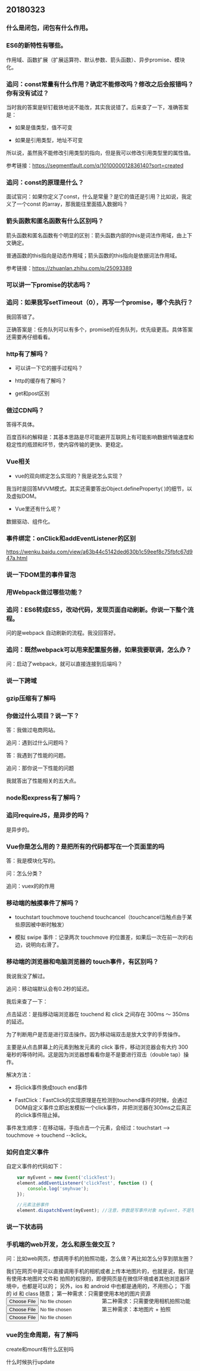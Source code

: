 


## 20180323

### 什么是闭包，闭包有什么作用。


### ES6的新特性有哪些。

作用域、函数扩展（扩展运算符、默认参数、箭头函数）、异步promise、模块化。

### 追问：const常量有什么作用？确定不能修改吗？修改之后会报错吗？你有没有试过？

当时我的答案是斩钉截铁地说不能改，其实我说错了。后来查了一下，准确答案是：

- 如果是值类型，值不可变

- 如果是引用类型，地址不可变

所以说，虽然我不能修改引用类型的指向，但是我可以修改引用类型里的属性值。

参考链接：<https://segmentfault.com/q/1010000012836140?sort=created>

### 追问：const的原理是什么？


面试官问：如果你定义了const，什么是常量？是它的值还是引用？比如说，我定义了一个const 的array，那我能往里面插入数据吗？




### 箭头函数和匿名函数有什么区别吗？

箭头函数和匿名函数有个明显的区别：箭头函数内部的this是词法作用域，由上下文确定。

普通函数的this指向是动态作用域；箭头函数的this指向是依据词法作用域。


参考链接：<https://zhuanlan.zhihu.com/p/25093389>


### 可以讲一下promise的状态吗？




### 追问：如果我写setTimeout（0），再写一个promise，哪个先执行？

我回答错了。

正确答案是：任务队列可以有多个，promise的任务队列，优先级更高。具体答案还需要再仔细看看。


### http有了解吗？


- 可以讲一下它的握手过程吗？

- http的缓存有了解吗？

- get和post区别


### 做过CDN吗？

答得不具体。

百度百科的解释是：其基本思路是尽可能避开互联网上有可能影响数据传输速度和稳定性的瓶颈和环节，使内容传输的更快、更稳定。


### Vue相关

- vue的双向绑定怎么实现的？我是说怎么实现？

我当时是回答MVVM模式。其实还需要答出Object.defineProperty( )的细节，以及虚拟DOM。


- Vue里还有什么呢？

数据驱动、组件化。


### 事件绑定：onClick和addEventListener的区别
https://wenku.baidu.com/view/a63b44c5142ded630b1c59eef8c75fbfc67d947a.html


### 说一下DOM里的事件冒泡


### 用Webpack做过哪些功能？

### 追问：ES6转成ES5，改动代码，发现页面自动刷新。你说一下整个流程。

问的是webpack 自动刷新的流程。我没回答好。


### 追问：既然webpack可以用来配置服务器，如果我要联调，怎么办？

问：启动了webpack，就可以直接连接到后端吗？

### 说一下跨域

### gzip压缩有了解吗

### 你做过什么项目？说一下？

答：我做过电商网站。

追问：遇到过什么问题吗？

答：我遇到了性能的问题。

追问：那你说一下性能的问题

我就答出了性能相关的五大点。



### node和express有了解吗？

### 追问requireJS，是异步的吗？

是异步的。



### Vue你是怎么用的？是把所有的代码都写在一个页面里的吗

答：我是模块化写的。

问：怎么分类？


追问：vuex的的作用



### 移动端的触摸事件了解吗？

- touchstart touchmove touchend touchcancel（touchcancel当触点由于某些原因被中断时触发）

- 模拟 swipe 事件：记录两次 touchmove 的位置差，如果后一次在前一次的右边，说明向右滑了。

### 移动端的浏览器和电脑浏览器的 touch事件，有区别吗？


我说我没了解过。

追问：移动端默认会有0.2秒的延迟。

我后来查了一下：

点击延迟：是指移动端浏览器在 touchend 和 click 之间存在 300ms ～ 350ms 的延迟。


为了判断用户是否是进行双击操作。因为移动端双击是放大文字的手势操作。

主要是从点击屏幕上的元素到触发元素的 click 事件，移动浏览器会有大约 300 毫秒的等待时间。这是因为浏览器想看看你是不是要进行双击（double tap）操作。

解决方法：

- 将click事件换成touch end事件

- FastClick：FastClick的实现原理是在检测到touchend事件的时候，会通过DOM自定义事件立即出发模拟一个click事件，并把浏览器在300ms之后真正的click事件阻止掉。

事件发生顺序：在移动端，手指点击一个元素，会经过：touchstart --> touchmove -> touchend --》click。


### 如何自定义事件

自定义事件的代码如下：


```javascript
    var myEvent = new Event('clickTest');
    element.addEventListener('clickTest', function () {
        console.log('smyhvae');
    });

	//元素注册事件
    element.dispatchEvent(myEvent); //注意，参数是写事件对象 myEvent，不是写 事件名 clickTest
```



### 说一下状态码

### 手机端的web开发，怎么和原生做交互？


问：比如web网页，想调用手机的拍照功能，怎么做？再比如怎么分享到朋友圈？

   我们在网页中是可以直接调用手机的相机或者上传本地图片的，也就是说，我们是有使用本地图片文件和
           拍照的权限的，即便网页是在微信环境或者其他浏览器环境中，也都是可以的；
            另外，ios 和 android 中也都是通用的，不用担心； 
            下面的 id 和 class 随意；
            第一种需求：只需要使用本地的图片资源
<input id="upload" type="file" accept="image/*;" class="abc">
            第二种需求：只需要使用相机拍照功能
<input id="upload" type="file" accept="image/*" capture="camera" class="abc">
            第三种需求：本地图片 +  拍照
<input id="upload" type="file" accept="image/*" class="abc">

### vue的生命周期，有了解吗

create和mount有什么区别吗

什么时候执行update







